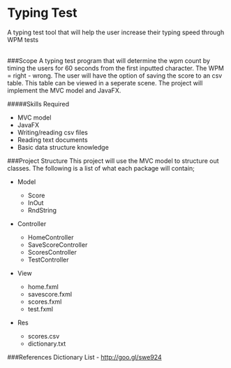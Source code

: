 # Typing Test
A typing test tool that will help the user increase their typing speed through WPM tests 

<br />
###Scope
A typing test program that will determine the wpm count by timing the users for 60 seconds from the first inputted character. The WPM = right - wrong. The user will have the option of saving the score to an csv table. This table can be viewed in a seperate scene. The project will implement the MVC model and JavaFX.

#####Skills Required
- MVC model
- JavaFX
- Writing/reading csv files
- Reading text documents
- Basic data structure knowledge

###Project Structure
This project will use the MVC model to structure out classes. The following is a list of what each package will contain;
- Model
  - Score
  - InOut
  - RndString

- Controller
  - HomeController
  - SaveScoreController
  - ScoresController
  - TestController

- View
  - home.fxml
  - savescore.fxml
  - scores.fxml
  - test.fxml
  
- Res
  - scores.csv
  - dictionary.txt


###References
Dictionary List - http://goo.gl/swe924
